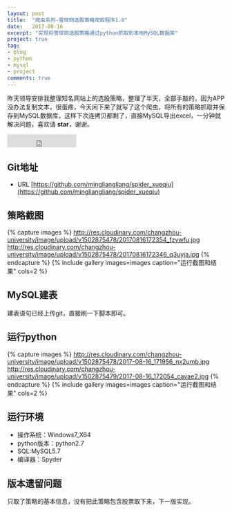 ```yaml
---
layout: post
title:  "爬虫系列-雪球网选股策略爬取程序1.0"
date:   2017-08-16
excerpt: "实现将雪球网选股策略通过python抓取到本地MySQL数据库"
project: true
tag:
- blog
- python
- mysql
- project
comments: true
---
```

     
昨天领导安排我整理知名网站上的选股策略，整理了半天，全部手敲的，因为APP没办法复制文本，很蛋疼，今天闲下来了就写了这个爬虫，将所有的策略抓取并保存到MySQL数据库，这样下次连拷贝都剩了，直接MySQL导出excel，一分钟就解决问题，喜欢请 **star**，谢谢。

<iframe src="https://ghbtns.com/github-btn.html?user=mingliangliang&repo=spider_xueqiu&type=star&count=true&size=large" frameborder="0" scrolling="0" width="160px" height="30px"></iframe>    
      
## Git地址
* URL [https://github.com/mingliangliang/spider_xueqiu](https://github.com/mingliangliang/spider_xueqiu)

## 策略截图
{% capture images %}
	http://res.cloudinary.com/changzhou-university/image/upload/v1502875478/20170816172354_fzywfu.jpg
	http://res.cloudinary.com/changzhou-university/image/upload/v1502875478/20170816172346_q3uyja.jpg
{% endcapture %}
{% include gallery images=images caption="运行截图和结果" cols=2 %}     
## MySQL建表
建表语句已经上传git，直接刷一下脚本即可。

## 运行python
{% capture images %}
	http://res.cloudinary.com/changzhou-university/image/upload/v1502875478/2017-08-16_171956_nx2umb.jpg
	http://res.cloudinary.com/changzhou-university/image/upload/v1502875479/2017-08-16_172054_cavae2.jpg
{% endcapture %}
{% include gallery images=images caption="运行截图和结果" cols=2 %}            

## 运行环境
- 操作系统：Windows7_X64
- python版本：python2.7
- SQL:MySQL5.7  
- 编译器：Spyder

## 版本遗留问题
只取了策略的基本信息，没有把此策略包含股票取下来，下一版实现。